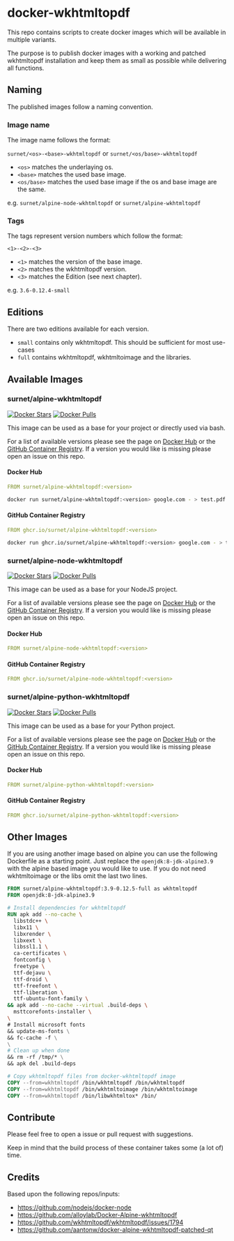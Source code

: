 # docker-wkhtmltopdf

This repo contains scripts to create docker images which will be available in multiple variants.

The purpose is to publish docker images with a working and patched wkhtmltopdf installation and keep them as small as possible while delivering all functions.

## Naming

The published images follow a naming convention.

### Image name

The image name follows the format:

`surnet/<os>-<base>-wkhtmltopdf` or `surnet/<os/base>-wkhtmltopdf`

- `<os>` matches the underlaying os.
- `<base>` matches the used base image.
- `<os/base>` matches the used base image if the os and base image are the same.

e.g. `surnet/alpine-node-wkhtmltopdf` or `surnet/alpine-wkhtmltopdf`

### Tags

The tags represent version numbers which follow the format:

`<1>-<2>-<3>`

- `<1>` matches the version of the base image.
- `<2>` matches the wkhtmltopdf version.
- `<3>` matches the Edition (see next chapter).

e.g. `3.6-0.12.4-small`

## Editions

There are two editions available for each version.

- `small` contains only wkhtmltopdf. This should be sufficient for most use-cases
- `full` contains wkhtmltopdf, wkhtmltoimage and the libraries.

## Available Images

### surnet/alpine-wkhtmltopdf

[![Docker Stars](https://img.shields.io/docker/stars/surnet/alpine-wkhtmltopdf.svg)](https://hub.docker.com/r/surnet/alpine-wkhtmltopdf/)
[![Docker Pulls](https://img.shields.io/docker/pulls/surnet/alpine-wkhtmltopdf.svg)](https://hub.docker.com/r/surnet/alpine-wkhtmltopdf/)

This image can be used as a base for your project or directly used via bash.

For a list of available versions please see the page on [Docker Hub](https://hub.docker.com/r/surnet/alpine-wkhtmltopdf/tags/) or the [GitHub Container Registry](https://github.com/orgs/Surnet/packages/container/package/alpine-wkhtmltopdf).
If a version you would like is missing please open an issue on this repo.

#### Docker Hub

```yaml
FROM surnet/alpine-wkhtmltopdf:<version>
```

```bash
docker run surnet/alpine-wkhtmltopdf:<version> google.com - > test.pdf
```

#### GitHub Container Registry

```yaml
FROM ghcr.io/surnet/alpine-wkhtmltopdf:<version>
```

```bash
docker run ghcr.io/surnet/alpine-wkhtmltopdf:<version> google.com - > test.pdf
```

### surnet/alpine-node-wkhtmltopdf

[![Docker Stars](https://img.shields.io/docker/stars/surnet/alpine-node-wkhtmltopdf.svg)](https://hub.docker.com/r/surnet/alpine-node-wkhtmltopdf/)
[![Docker Pulls](https://img.shields.io/docker/pulls/surnet/alpine-node-wkhtmltopdf.svg)](https://hub.docker.com/r/surnet/alpine-node-wkhtmltopdf/)

This image can be used as a base for your NodeJS project.

For a list of available versions please see the page on [Docker Hub](https://hub.docker.com/r/surnet/alpine-node-wkhtmltopdf/tags/) or the [GitHub Container Registry](https://github.com/orgs/Surnet/packages/container/package/alpine-node-wkhtmltopdf).
If a version you would like is missing please open an issue on this repo.

#### Docker Hub

```yaml
FROM surnet/alpine-node-wkhtmltopdf:<version>
```

#### GitHub Container Registry

```yaml
FROM ghcr.io/surnet/alpine-node-wkhtmltopdf:<version>
```

### surnet/alpine-python-wkhtmltopdf

[![Docker Stars](https://img.shields.io/docker/stars/surnet/alpine-python-wkhtmltopdf.svg)](https://hub.docker.com/r/surnet/alpine-python-wkhtmltopdf/)
[![Docker Pulls](https://img.shields.io/docker/pulls/surnet/alpine-python-wkhtmltopdf.svg)](https://hub.docker.com/r/surnet/alpine-python-wkhtmltopdf/)

This image can be used as a base for your Python project.

For a list of available versions please see the page on [Docker Hub](https://hub.docker.com/r/surnet/alpine-python-wkhtmltopdf/tags/) or the [GitHub Container Registry](https://github.com/orgs/Surnet/packages/container/package/alpine-python-wkhtmltopdf).
If a version you would like is missing please open an issue on this repo.

#### Docker Hub

```yaml
FROM surnet/alpine-python-wkhtmltopdf:<version>
```

#### GitHub Container Registry

```yaml
FROM ghcr.io/surnet/alpine-python-wkhtmltopdf:<version>
```

## Other Images

If you are using another image based on alpine you can use the following Dockerfile as a starting point.
Just replace the `openjdk:8-jdk-alpine3.9` with the alpine based image you would like to use.
If you do not need wkhtmltoimage or the libs omit the last two lines.

```Dockerfile
FROM surnet/alpine-wkhtmltopdf:3.9-0.12.5-full as wkhtmltopdf
FROM openjdk:8-jdk-alpine3.9

# Install dependencies for wkhtmltopdf
RUN apk add --no-cache \
  libstdc++ \
  libx11 \
  libxrender \
  libxext \
  libssl1.1 \
  ca-certificates \
  fontconfig \
  freetype \
  ttf-dejavu \
  ttf-droid \
  ttf-freefont \
  ttf-liberation \
  ttf-ubuntu-font-family \
&& apk add --no-cache --virtual .build-deps \
  msttcorefonts-installer \
\
# Install microsoft fonts
&& update-ms-fonts \
&& fc-cache -f \
\
# Clean up when done
&& rm -rf /tmp/* \
&& apk del .build-deps

# Copy wkhtmltopdf files from docker-wkhtmltopdf image
COPY --from=wkhtmltopdf /bin/wkhtmltopdf /bin/wkhtmltopdf
COPY --from=wkhtmltopdf /bin/wkhtmltoimage /bin/wkhtmltoimage
COPY --from=wkhtmltopdf /bin/libwkhtmltox* /bin/
```

## Contribute

Please feel free to open a issue or pull request with suggestions.

Keep in mind that the build process of these container takes some (a lot of) time.

## Credits

Based upon the following repos/inputs:
- https://github.com/nodejs/docker-node
- https://github.com/alloylab/Docker-Alpine-wkhtmltopdf
- https://github.com/wkhtmltopdf/wkhtmltopdf/issues/1794
- https://github.com/aantonw/docker-alpine-wkhtmltopdf-patched-qt
